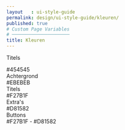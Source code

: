 ```yaml
---
layout   : ui-style-guide
permalink: design/ui-style-guide/kleuren/
published: true
# Custom Page Variables
# ─────────────────────
title: Kleuren
---
```

Titels
<div class="kleur1">
#454545
</div>
Achtergrond
<div class="kleur2">
#EBEBEB
</div>
Titels
<div class="kleur3">
#F27B1F
</div>
Extra's
<div class="kleur4">
#D81582
</div>
Buttons
<div class="kleur5">
#F27B1F - #D81582
</div>
